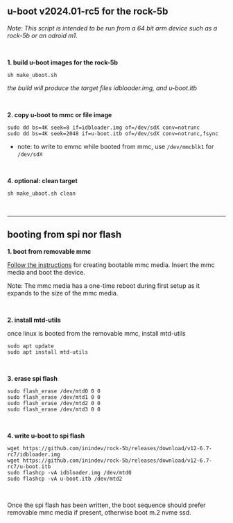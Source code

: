 ## u-boot v2024.01-rc5 for the rock-5b

<i>Note: This script is intended to be run from a 64 bit arm device such as a rock-5b or an odroid m1.</i>

<br/>

**1. build u-boot images for the rock-5b**
```
sh make_uboot.sh
```

<i>the build will produce the target files idbloader.img, and u-boot.itb</i>

<br/>

**2. copy u-boot to mmc or file image**
```
sudo dd bs=4K seek=8 if=idbloader.img of=/dev/sdX conv=notrunc
sudo dd bs=4K seek=2048 if=u-boot.itb of=/dev/sdX conv=notrunc,fsync
```
* note: to write to emmc while booted from mmc, use ```/dev/mmcblk1``` for ```/dev/sdX```

<br/>

**4. optional: clean target**
```
sh make_uboot.sh clean
```

<br/>

---
## booting from spi nor flash

**1. boot from removable mmc**

[Follow the instructions](https://github.com/inindev/rock-5b#debian-bookworm-setup) for creating bootable mmc media.
Insert the mmc media and boot the device.

Note: The mmc media has a one-time reboot during first setup as it expands to the size of the mmc media.

<br/>

**2. install mtd-utils**

once linux is booted from the removable mmc, install mtd-utils
```
sudo apt update
sudo apt install mtd-utils
```

<br/>

**3. erase spi flash**
```
sudo flash_erase /dev/mtd0 0 0
sudo flash_erase /dev/mtd1 0 0
sudo flash_erase /dev/mtd2 0 0
sudo flash_erase /dev/mtd3 0 0
```

<br/>

**4. write u-boot to spi flash**
```
wget https://github.com/inindev/rock-5b/releases/download/v12-6.7-rc7/idbloader.img
wget https://github.com/inindev/rock-5b/releases/download/v12-6.7-rc7/u-boot.itb
sudo flashcp -vA idbloader.img /dev/mtd0
sudo flashcp -vA u-boot.itb /dev/mtd2
```

<br/>

Once the spi flash has been written, the boot sequence should prefer removable mmc media if present, otherwise boot m.2 nvme ssd.
